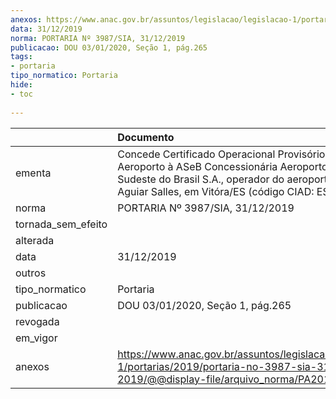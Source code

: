 ```yaml
---
anexos: https://www.anac.gov.br/assuntos/legislacao/legislacao-1/portarias/2019/portaria-no-3987-sia-31-12-2019/@@display-file/arquivo_norma/PA2019-3987.pdf
data: 31/12/2019
norma: PORTARIA Nº 3987/SIA, 31/12/2019
publicacao: DOU 03/01/2020, Seção 1, pág.265
tags:
- portaria
tipo_normatico: Portaria
hide: 
- toc 
 
---
```


|                    | Documento                                                                                                                                                                                              |
|:-------------------|:-------------------------------------------------------------------------------------------------------------------------------------------------------------------------------------------------------|
| ementa             | Concede Certificado Operacional Provisório de Aeroporto à ASeB Concessionária Aeroportos do Sudeste do Brasil S.A., operador do aeroporto Eurico de Aguiar Salles, em Vitóra/ES (código CIAD: ES0001). |
| norma              | PORTARIA Nº 3987/SIA, 31/12/2019                                                                                                                                                                       |
| tornada_sem_efeito |                                                                                                                                                                                                        |
| alterada           |                                                                                                                                                                                                        |
| data               | 31/12/2019                                                                                                                                                                                             |
| outros             |                                                                                                                                                                                                        |
| tipo_normatico     | Portaria                                                                                                                                                                                               |
| publicacao         | DOU 03/01/2020, Seção 1, pág.265                                                                                                                                                                       |
| revogada           |                                                                                                                                                                                                        |
| em_vigor           |                                                                                                                                                                                                        |
| anexos             | https://www.anac.gov.br/assuntos/legislacao/legislacao-1/portarias/2019/portaria-no-3987-sia-31-12-2019/@@display-file/arquivo_norma/PA2019-3987.pdf                                                   |